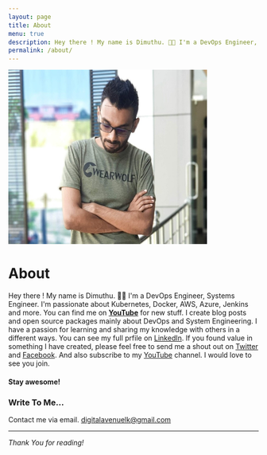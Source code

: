 ```yaml
---
layout: page
title: About
menu: true
description: Hey there ! My name is Dimuthu. 👋🤓 I'm a DevOps Engineer, Systems Engineer. I'm passionate about Kubernetes, Docker, AWS, Azure, Jenkins and more. You can find me on **<a href="https://www.youtube.com/channel/UCovlVsoRVItner26ZJPBjmQ" target="_blank">YouTube</a>** for new stuff.
permalink: /about/
---
```


<img class="img-rounded" src="/assets/img/authors/dimuthu/dimuthu-about.jpg" alt="Dimuthu" width="400" height="350">

# About
Hey there ! 
My name is Dimuthu. 👋🤓
I'm a DevOps Engineer, Systems Engineer. I'm passionate about Kubernetes, Docker, AWS, Azure, Jenkins and more. You can find me on **<a href="https://www.youtube.com/channel/UCovlVsoRVItner26ZJPBjmQ" target="_blank">YouTube</a>** for new stuff.
I create blog posts and open source packages mainly about DevOps and System Engineering. I have a passion for learning and sharing my knowledge with others in a different ways. You can see my full prfile on <a href="https://www.linkedin.com/in/dimuthu-daundasekara-2b002271/" target="_blank">LinkedIn</a>. If you found value in something I have created, please feel free to send me a shout out on <a href="https://twitter.com/dimuit86" target="_blank">Twitter</a> and <a href="https://www.facebook.com/dimuit86/" target="_blank">Facebook</a>. And also subscribe to my <a href="https://www.youtube.com/channel/UCovlVsoRVItner26ZJPBjmQ" target="_blank">YouTube</a> channel. I would love to see you join.
#### **Stay awesome!** 

### Write To Me...

Contact me via email.
[digitalavenuelk@gmail.com](mailto:digitalavenuelk@gmail.com)


***

*Thank You for reading!*